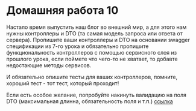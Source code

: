 # Домашняя работа 10

Настало время выпустить наш блог во внешний мир, а для этого нам нужны контроллеры и DTO
(та самая модель запроса или ответа от сервера).
Пропишите ваши контроллеры и DTO на основании swagger спецификации из 7-го урока 
и обязательно пропишите функциональность контроллеров с помощью сервисного слоя из прошлого урока, 
если поймете что чего-то не хватает, то добавте недостающие методы сервисов.

И обязательно опишите тесты для ваших контроллеров, помните, хороший тест - тот тест, который проходит!

Если есть особое желание, попробуйте накинуть валидацию на поля DTO (максимальная длинна, обязательность поля и т.п.) [ссылка](https://struchkov.dev/blog/ru/spring-boot-validation/)